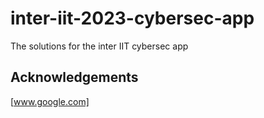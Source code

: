 # inter-iit-2023-cybersec-app
The solutions for the inter IIT cybersec app

## Acknowledgements
[www.google.com]
